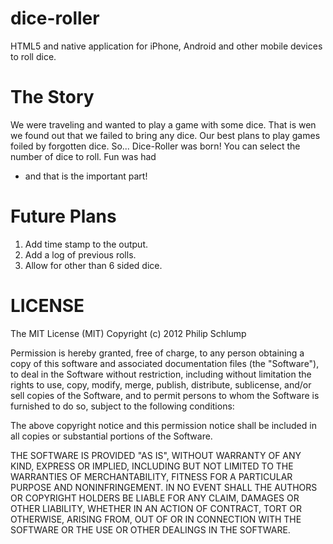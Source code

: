 dice-roller
===========

HTML5 and native application for iPhone, Android and other mobile
devices to roll dice.

The Story
=========

We were traveling and wanted to play a game with some dice.  That
is wen we found out that we failed to bring any dice.  Our best
plans to play games foiled by forgotten dice.  So... Dice-Roller
was born!   You can select the number of dice to roll.  Fun was had
- and that is the important part!

Future Plans
============

1. Add time stamp to the output.
2. Add a log of previous rolls.
3. Allow for other than 6 sided dice.




LICENSE
=======

The MIT License (MIT)
Copyright (c) 2012 Philip Schlump

Permission is hereby granted, free of charge, to any person obtaining
a copy of this software and associated documentation files (the
"Software"), to deal in the Software without restriction, including
without limitation the rights to use, copy, modify, merge, publish,
distribute, sublicense, and/or sell copies of the Software, and to
permit persons to whom the Software is furnished to do so, subject
to the following conditions:

The above copyright notice and this permission notice shall be
included in all copies or substantial portions of the Software.

THE SOFTWARE IS PROVIDED "AS IS", WITHOUT WARRANTY OF ANY KIND,
EXPRESS OR IMPLIED, INCLUDING BUT NOT LIMITED TO THE WARRANTIES OF
MERCHANTABILITY, FITNESS FOR A PARTICULAR PURPOSE AND NONINFRINGEMENT.
IN NO EVENT SHALL THE AUTHORS OR COPYRIGHT HOLDERS BE LIABLE FOR
ANY CLAIM, DAMAGES OR OTHER LIABILITY, WHETHER IN AN ACTION OF
CONTRACT, TORT OR OTHERWISE, ARISING FROM, OUT OF OR IN CONNECTION
WITH THE SOFTWARE OR THE USE OR OTHER DEALINGS IN THE SOFTWARE.

